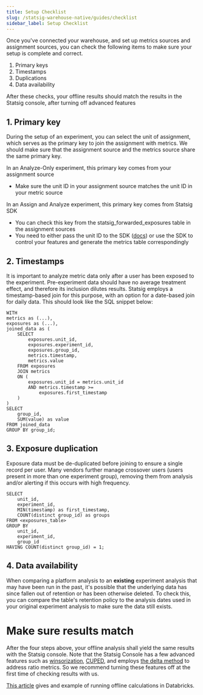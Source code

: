 ```yaml
---
title: Setup Checklist
slug: /statsig-warehouse-native/guides/checklist
sidebar_label: Setup Checklist
---
```


Once you've connected your warehouse, and set up metrics sources and assignment sources, you can check the following items to make sure your setup is complete and correct.
1. Primary keys 
2. Timestamps
3. Duplications
4. Data availability

After these checks, your offline results should match the results in the Statsig console, after turning off advanced features

## 1. Primary key

During the setup of an experiment, you can select the unit of assignment, which serves as the primary key to join the assignment with metrics. We should make sure that the assignment source and the metrics source share the same primary key.

In an Analyze-Only experiment, this primary key comes from your assignment source
- Make sure the unit ID in your assignment source matches the unit ID in your metric source

In an Assign and Analyze experiment, this primary key comes from Statsig SDK
- You can check this key from the statsig_forwarded_exposures table in the assignment sources
- You need to either pass the unit ID to the SDK ([docs](https://docs.statsig.com/client/introduction)) or use the SDK to control your features and generate the metrics table correspondingly


## 2. Timestamps
It is important to analyze metric data only after a user has been exposed to the experiment. Pre-experiment data should have no average treatment effect, and therefore its inclusion dilutes results. Statsig employs a timestamp-based join for this purpose, with an option for a date-based join for daily data. This should look like the SQL snippet below:

```
WITH 
metrics as (...),
exposures as (...),
joined_data as (
    SELECT 
        exposures.unit_id,
        exposures.experiment_id,
        exposures.group_id,
        metrics.timestamp,
        metrics.value
    FROM exposures
    JOIN metrics
    ON (
        exposures.unit_id = metrics.unit_id
        AND metrics.timestamp >= 
        	exposures.first_timestamp
    )
)
SELECT 
    group_id,
    SUM(value) as value
FROM joined_data
GROUP BY group_id;
```

## 3. Exposure duplication
Exposure data must be de-duplicated before joining to ensure a single record per user. Many vendors further manage crossover users (users present in more than one experiment group), removing them from analysis and/or alerting if this occurs with high frequency.

```
SELECT 
    unit_id,
    experiment_id,
    MIN(timestamp) as first_timestamp,
    COUNT(distinct group_id) as groups
FROM <exposures_table>
GROUP BY 
    unit_id,
    experiment_id,
    group_id
HAVING COUNT(distinct group_id) = 1;
```

## 4. Data availability
When comparing a platform analysis to an **existing** experiment analysis that may have been run in the past, it's possible that the underlying data has since fallen out of retention or has been otherwise deleted. To check this, you can compare the table's retention policy to the analysis dates used in your original experiment analysis to make sure the data still exists.


# Make sure results match
After the four steps above, your offline analysis shall yield the same results with the Statsig console. Note that the Statsig Console has a few advanced features such as [winsorization](https://docs.statsig.com/stats-engine/methodologies/winsorization#winsorization-statsig-whn), [CUPED](https://docs.statsig.com/stats-engine/variance_reduction#cuped), and employs [the delta method](https://docs.statsig.com/stats-engine/variance#ratio-and-mean-metrics) to address ratio metrics. So we recommend turning these features off at the first time of checking results with us.

[This article](https://www.statsig.com/blog/how-to-analyze-an-experiment-from-databricks-tables) gives and example of running offline calculations in Databricks.
